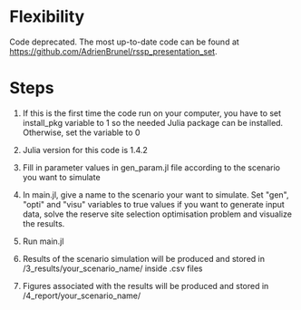 # Flexibility
Code deprecated. The most up-to-date code can be found at https://github.com/AdrienBrunel/rssp_presentation_set.

# Steps
1. If this is the first time the code run on your computer, you have to set install_pkg variable to 1 so the needed Julia package can be installed. Otherwise, set the variable to 0

2. Julia version for this code is 1.4.2

3. Fill in parameter values in gen_param.jl file according to the scenario you want to simulate

4. In main.jl, give a name to the scenario your want to simulate. Set "gen", "opti" and "visu" variables to true values if you want to generate input data, solve the reserve site selection optimisation problem and visualize the results. 

5. Run main.jl

6. Results of the scenario simulation will be produced and stored in /3_results/your_scenario_name/ inside .csv files

7. Figures associated with the results will be produced and stored in /4_report/your_scenario_name/ 
